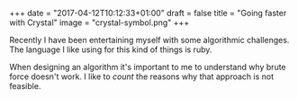 +++
date = "2017-04-12T10:12:33+01:00"
draft = false
title = "Going faster with Crystal"
image = "crystal-symbol.png"
+++

Recently I have been entertaining myself with some algorithmic challenges. The language I like using for this kind of things is ruby.

When designing an algorithm it's important to me to understand why brute force doesn't work. I like to _count_ the reasons why that approach is not feasible.